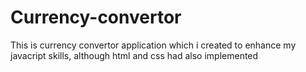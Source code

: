 # Currency-convertor
This is currency convertor application which i created to enhance my javacript skills, although html and css had also implemented
